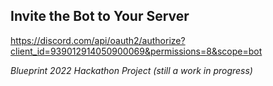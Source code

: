 ## Invite the Bot to Your Server
https://discord.com/api/oauth2/authorize?client_id=939012914050900069&permissions=8&scope=bot

*Blueprint 2022 Hackathon Project (still a work in progress)*
